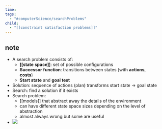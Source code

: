 ```yaml
---
time: 
tags:
  - "#computerScience/searchProblems"
child:
  - "[[constraint satisfaction problems]]"
---
```

## note
- A search problem consists of:
	- **[[state space]]**: set of possible configurations
	- **Successor function**: transitions between states (with **actions**, **costs**)
	- **Start state** and **goal test**
- Solution: sequence of actions (plan) transforms start state -> goal state
- Search: find a solution if it exists
- Search problem: 
	- [[models]] that abstract away the details of the environment
	- can have different state space sizes depending on the level of abstraction
	- almost always wrong but some are useful
- ![](https://i.imgur.com/7N7Uv0r.png)
